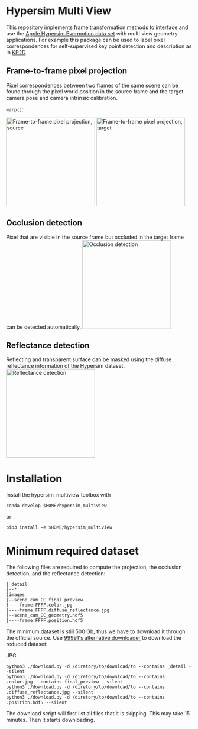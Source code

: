 # Hypersim Multi View
This repository implements frame transformation methods to interface and use the [Apple Hypersim Evermotion data set](https://github.com/apple/ml-hypersim) with multi view geometry applications.
For example this package can be used to label pixel correspondences for self-supervised key point detection and description as in [KP2D](https://github.com/TRI-ML/KP2D)

## Frame-to-frame pixel projection
Pixel correspondences between two frames of the same scene can be found through the pixel world position in the source frame and the target camera pose and camera intrinsic calibration.

`warp()`:
<p float="left">
  <img src="https://user-images.githubusercontent.com/11293852/121869932-d4474000-cd02-11eb-9ec2-d773ee1cbae2.png" alt="Frame-to-frame pixel projection, source" height="240"/>
  <img src="https://user-images.githubusercontent.com/11293852/121869938-d6110380-cd02-11eb-8644-2ef423608e06.png" alt="Frame-to-frame pixel projection, target" height="240"/>
</p>

## Occlusion detection
Pixel that are visible in the source frame but occluded in the target frame can be detected automatically.
<img src="https://user-images.githubusercontent.com/11293852/121869958-db6e4e00-cd02-11eb-8ebc-b83d669fc641.png" alt="Occlusion detection" height="240"/>

## Reflectance detection
Reflecting and transparent surface can be masked using the diffuse reflectance information of the Hypersim dataset.
<img src="https://user-images.githubusercontent.com/11293852/121869955-da3d2100-cd02-11eb-9915-7f047708ecb9.png" alt="Reflectance detection" height="240"/>


# Installation
Install the hypersim_multiview toolbox with
```
conda develop $HOME/hypersim_multiview
```
or
```
pip3 install -e $HOME/hypersim_multiview
```

# Minimum required dataset
The following files are required to compute the projection, the occlusion detection, and the reflectance detection:
```
|_detail
|--*
|images
|--scene_cam_CC_final_preview
|----frame.FFFF.color.jpg
|----frame.FFFF.diffuse_reflectance.jpg
|--scene_cam_CC_geometry.hdf5
|----frame.FFFF.position.hdf5
```

The minimum dataset is still 500 Gb, thus we have to download it through the official source.
Use [99991's alternative downloader](https://github.com/apple/ml-hypersim/tree/b125e8fa4f55539cbb2237ddb052504bf7d377bc/contrib/99991) to download the reduced dataset:

JPG
```
python3 ./download.py -d /diretory/to/download/to --contains _detail --silent
python3 ./download.py -d /diretory/to/download/to --contains .color.jpg --contains final_preview --silent
python3 ./download.py -d /diretory/to/download/to --contains .diffuse_reflectance.jpg --silent
python3 ./download.py -d /diretory/to/download/to --contains .position.hdf5 --silent
```

The download script will first list all files that it is skipping.
This may take 15 minutes.
Then it starts downloading.
